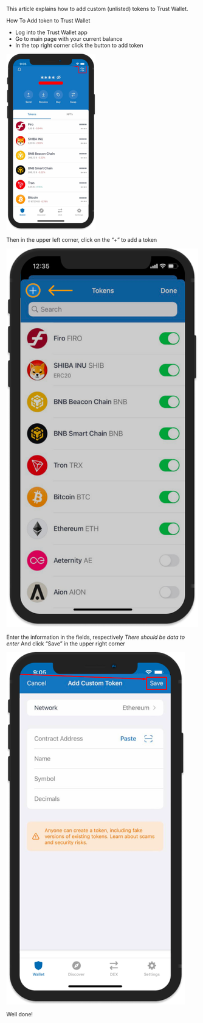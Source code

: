 This article explains how to add custom (unlisted) tokens to Trust Wallet.

How To Add token to Trust Wallet

* Log into the Trust Wallet app
* Go to main page with your current balance
* In the top right corner click the button to add token

![Trust](/img/TrustWallet1.a3fb5ca4582775c4dd3f.png "Trust Wallet")


Then in the upper left corner, click on the “+” to add a token


![Trust](/img/TrustWallet2.29ae96bd91a254032123.png "Trust Wallet")


Enter the information in the fields, respectively *There should be data to enter* And click “Save” in the upper right corner


![Trust](/img/TrustWallet3.9cbfb8f1bbeecc0c8f22.png "Trust Wallet")


Well done!
